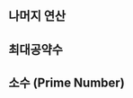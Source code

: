 ## 나머지 연산


## 최대공약수

## 소수 (Prime Number)
<!--stackedit_data:
eyJoaXN0b3J5IjpbLTEzNDgxMDg4NzNdfQ==
-->